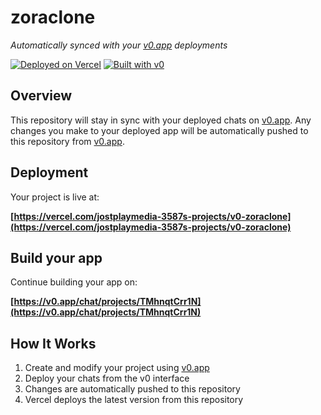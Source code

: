 # zoraclone

*Automatically synced with your [v0.app](https://v0.app) deployments*

[![Deployed on Vercel](https://img.shields.io/badge/Deployed%20on-Vercel-black?style=for-the-badge&logo=vercel)](https://vercel.com/jostplaymedia-3587s-projects/v0-zoraclone)
[![Built with v0](https://img.shields.io/badge/Built%20with-v0.app-black?style=for-the-badge)](https://v0.app/chat/projects/TMhnqtCrr1N)

## Overview

This repository will stay in sync with your deployed chats on [v0.app](https://v0.app).
Any changes you make to your deployed app will be automatically pushed to this repository from [v0.app](https://v0.app).

## Deployment

Your project is live at:

**[https://vercel.com/jostplaymedia-3587s-projects/v0-zoraclone](https://vercel.com/jostplaymedia-3587s-projects/v0-zoraclone)**

## Build your app

Continue building your app on:

**[https://v0.app/chat/projects/TMhnqtCrr1N](https://v0.app/chat/projects/TMhnqtCrr1N)**

## How It Works

1. Create and modify your project using [v0.app](https://v0.app)
2. Deploy your chats from the v0 interface
3. Changes are automatically pushed to this repository
4. Vercel deploys the latest version from this repository